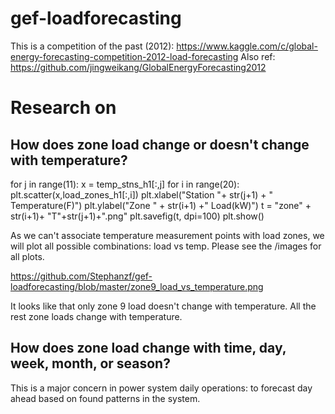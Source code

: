 # gef-loadforecasting
This is a competition of the past (2012): https://www.kaggle.com/c/global-energy-forecasting-competition-2012-load-forecasting
Also ref: https://github.com/jingweikang/GlobalEnergyForecasting2012

# Research on
## How does zone load change or doesn't change with temperature?
for j in range(11):
    x = temp_stns_h1[:,j]
    for i in range(20):
        plt.scatter(x,load_zones_h1[:,i])
        plt.xlabel("Station "+ str(j+1) + " Temperature(F)")
        plt.ylabel("Zone " + str(i+1) +" Load(kW)")
        t = "zone" + str(i+1)+ "T"+str(j+1)+".png"
        plt.savefig(t, dpi=100)
        plt.show()
 
 As we can't associate temperature measurement points with load zones, we will plot all possible combinations: load vs temp. Please see the /images for all plots.
 
  https://github.com/Stephanzf/gef-loadforecasting/blob/master/zone9_load_vs_temperature.png  
  
  It looks like that only zone 9 load doesn't change with temperature. All the rest zone loads change with temperature. 
  
  ## How does zone load change with time, day, week, month, or season? 
  This is a major concern in power system daily operations: to forecast day ahead based on found patterns in the system.
  
  
